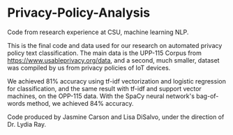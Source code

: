 # Privacy-Policy-Analysis
Code from research experience at CSU, machine learning NLP.

This is the final code and data used for our research on automated privacy policy text classification. The main data is the UPP-115 Corpus from https://www.usableprivacy.org/data, and a second, much smaller, dataset was compiled by us from privacy policies of IoT devices.

We achieved 81% accuracy using tf-idf vectorization and logistic regression for classification, and the same result with tf-idf and support vector machines, on the OPP-115 data. With the SpaCy neural network's bag-of-words method, we achieved 84% accuracy.

Code produced by Jasmine Carson and Lisa DiSalvo, under the direction of Dr. Lydia Ray.
